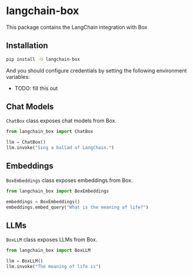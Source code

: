 # langchain-box

This package contains the LangChain integration with Box

## Installation

```bash
pip install -U langchain-box
```

And you should configure credentials by setting the following environment variables:

* TODO: fill this out

## Chat Models

`ChatBox` class exposes chat models from Box.

```python
from langchain_box import ChatBox

llm = ChatBox()
llm.invoke("Sing a ballad of LangChain.")
```

## Embeddings

`BoxEmbeddings` class exposes embeddings from Box.

```python
from langchain_box import BoxEmbeddings

embeddings = BoxEmbeddings()
embeddings.embed_query("What is the meaning of life?")
```

## LLMs
`BoxLLM` class exposes LLMs from Box.

```python
from langchain_box import BoxLLM

llm = BoxLLM()
llm.invoke("The meaning of life is")
```
